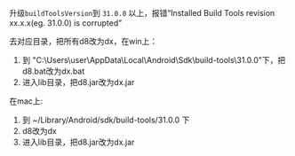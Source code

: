 升级`buildToolsVersion`到 `31.0.0` 以上，报错“Installed Build Tools revision xx.x.x(eg. 31.0.0) is corrupted”

去对应目录，把所有d8改为dx，在win上：

1. 到 "C:\Users\user\AppData\Local\Android\Sdk\build-tools\31.0.0"下，把d8.bat改为dx.bat
2. 进入lib目录，把d8.jar改为dx.jar

在mac上:

1. 到 ~/Library/Android/sdk/build-tools/31.0.0 下
1. d8改为dx
1. 进入lib目录，把d8.jar改为dx.jar